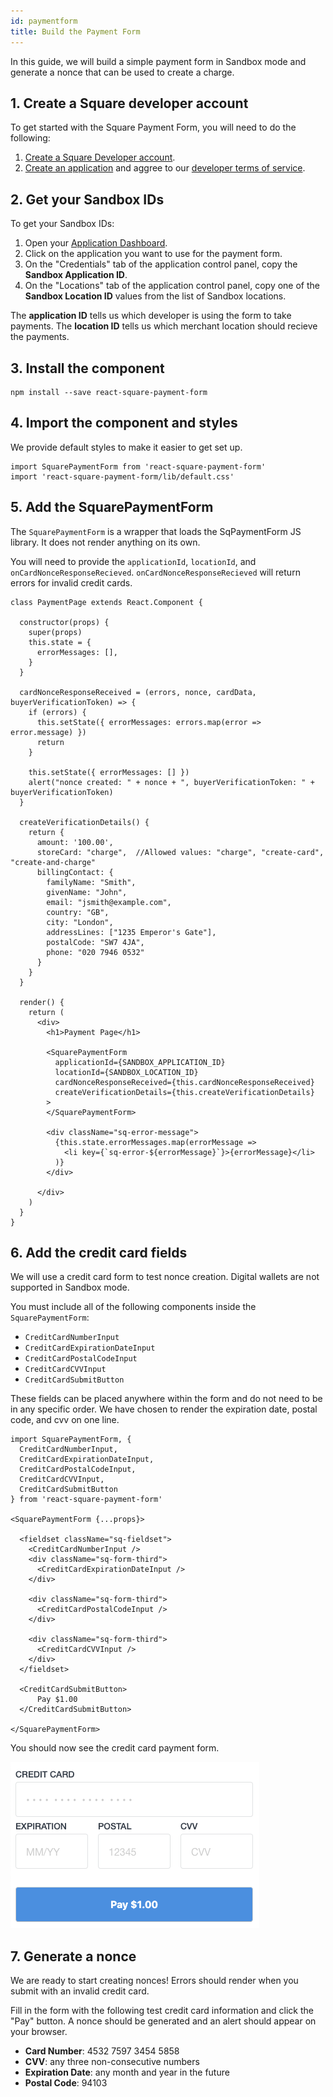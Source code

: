 ```yaml
---
id: paymentform
title: Build the Payment Form
---
```


In this guide, we will build a simple payment form in Sandbox mode and generate a nonce that can be used to create a charge.

## 1. Create a Square developer account

To get started with the Square Payment Form, you will need to do the following:

1. [Create a Square Developer account](https://connect.squareup.com/apps).
2. [Create an application](https://connect.squareup.com/apps/new) and aggree to our [developer terms of service](https://squareup.com/us/en/legal/general/developers).

## 2. Get your Sandbox IDs

To get your Sandbox IDs:

1. Open your [Application Dashboard](https://connect.squareup.com/apps).
2. Click on the application you want to use for the payment form.
3. On the "Credentials" tab of the application control panel, copy the **Sandbox Application ID**.
4. On the "Locations" tab of the application control panel, copy one of the **Sandbox Location ID** values from the list of Sandbox locations.

The **application ID** tells us which developer is using the form to take payments. The **location ID** tells us which merchant location should recieve the payments.


## 3. Install the component

```
npm install --save react-square-payment-form
```

## 4. Import the component and styles

We provide default styles to make it easier to get set up.

```
import SquarePaymentForm from 'react-square-payment-form'
import 'react-square-payment-form/lib/default.css'
```

## 5. Add the SquarePaymentForm

The `SquarePaymentForm` is a wrapper that loads the SqPaymentForm JS library. It does not render anything on its own.

You will need to provide the `applicationId`, `locationId`, and `onCardNonceResponseRecieved`. `onCardNonceResponseRecieved` will return errors for invalid credit cards.

```
class PaymentPage extends React.Component {

  constructor(props) {
    super(props)
    this.state = {
      errorMessages: [],
    }
  }

  cardNonceResponseReceived = (errors, nonce, cardData, buyerVerificationToken) => {
    if (errors) {
      this.setState({ errorMessages: errors.map(error => error.message) })
      return
    }

    this.setState({ errorMessages: [] })
    alert("nonce created: " + nonce + ", buyerVerificationToken: " + buyerVerificationToken)
  }

  createVerificationDetails() {
    return {
      amount: '100.00',
      storeCard: "charge",  //Allowed values: "charge", "create-card", "create-and-charge"
      billingContact: {
        familyName: "Smith",
        givenName: "John",
        email: "jsmith@example.com",
        country: "GB",
        city: "London",
        addressLines: ["1235 Emperor's Gate"],
        postalCode: "SW7 4JA",
        phone: "020 7946 0532"
      }
    }
  }

  render() {
    return (
      <div>
        <h1>Payment Page</h1>

        <SquarePaymentForm
          applicationId={SANDBOX_APPLICATION_ID}
          locationId={SANDBOX_LOCATION_ID}
          cardNonceResponseReceived={this.cardNonceResponseReceived}
          createVerificationDetails={this.createVerificationDetails}
        >
        </SquarePaymentForm>

        <div className="sq-error-message">
          {this.state.errorMessages.map(errorMessage =>
            <li key={`sq-error-${errorMessage}`}>{errorMessage}</li>
          )}
        </div>

      </div>
    )
  }
}
```

## 6. Add the credit card fields

We will use a credit card form to test nonce creation. Digital wallets are not supported in Sandbox mode.

You must include all of the following components inside the `SquarePaymentForm`:
* `CreditCardNumberInput`
* `CreditCardExpirationDateInput`
* `CreditCardPostalCodeInput`
* `CreditCardCVVInput`
* `CreditCardSubmitButton`

These fields can be placed anywhere within the form and do not need to be in any specific order.
We have chosen to render the expiration date, postal code, and cvv on one line.

```
import SquarePaymentForm, {
  CreditCardNumberInput,
  CreditCardExpirationDateInput,
  CreditCardPostalCodeInput,
  CreditCardCVVInput,
  CreditCardSubmitButton
} from 'react-square-payment-form'

<SquarePaymentForm {...props}>

  <fieldset className="sq-fieldset">
    <CreditCardNumberInput />
    <div className="sq-form-third">
      <CreditCardExpirationDateInput />
    </div>

    <div className="sq-form-third">
      <CreditCardPostalCodeInput />
    </div>

    <div className="sq-form-third">
      <CreditCardCVVInput />
    </div>
  </fieldset>

  <CreditCardSubmitButton>
      Pay $1.00
  </CreditCardSubmitButton>

</SquarePaymentForm>
```

You should now see the credit card payment form.

![Credit Card Form](assets/credit-card-form.png)

## 7. Generate a nonce

We are ready to start creating nonces! Errors should render when you submit with an invalid credit card.

Fill in the form with the following test credit card information and click the "Pay" button. A nonce should be generated and an alert should appear on your browser.

* **Card Number**: 4532 7597 3454 5858
* **CVV**: any three non-consecutive numbers
* **Expiration Date**: any month and year in the future
* **Postal Code**: 94103
